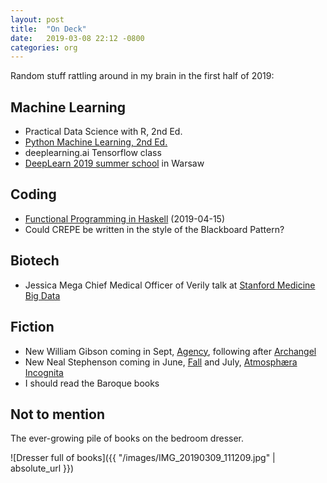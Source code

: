 ```yaml
---
layout: post
title:  "On Deck"
date:   2019-03-08 22:12 -0800
categories: org
---
```


Random stuff rattling around in my brain in the first half of 2019:

## Machine Learning

- Practical Data Science with R, 2nd Ed.
- [Python Machine Learning, 2nd Ed.][4]
- deeplearning.ai Tensorflow class
- [DeepLearn 2019 summer school][2] in Warsaw

## Coding

- [Functional Programming in Haskell][3] (2019-04-15)
- Could CREPE be written in the style of the Blackboard Pattern?

## Biotech

- Jessica Mega Chief Medical Officer of Verily talk at [Stanford Medicine Big Data][5]

## Fiction

- New William Gibson coming in Sept, [Agency][7], following after [Archangel][6]
- New Neal Stephenson coming in June, [Fall][8] and July, [Atmosphæra Incognita][9]
- I should read the Baroque books

## Not to mention

The ever-growing pile of books on the bedroom dresser.

![Dresser full of books]({{ "/images/IMG_20190309_111209.jpg" | absolute_url }})




[2]: http://deeplearn2019.irdta.eu/
[3]: https://www.futurelearn.com/courses/functional-programming-haskell
[4]: https://github.com/rasbt/python-machine-learning-book-2nd-edition
[5]: https://www.youtube.com/watch?v=e5U80JrN-rk
[6]: https://boingboing.net/2017/10/03/dieselpunk-jackpot.html
[7]: https://www.amazon.com/Agency-William-Gibson/dp/110198693X/
[8]: https://www.amazon.com/Fall-Dodge-Hell-Neal-Stephenson/dp/006245871X/
[9]: https://www.amazon.com/Atmosphæra-Incognita-Neal-Stephenson/dp/1596069198/
